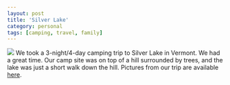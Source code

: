 ```yaml
---
layout: post
title: 'Silver Lake'
category: personal
tags: [camping, travel, family]
---
```


<a href="http://photos.thecave.com/Trips/Camping-Trips/Silver-Lake/24392143_pj99p6"><img src="http://photos.thecave.com/Trips/Camping-Trips/Silver-Lake/i-zFFnQ8j/0/Th/IMG0108-Th.jpg" class="alignleft" /></a>
We took a 3-night/4-day camping trip to Silver Lake in Vermont. We had a great time. Our camp site was on top of a hill surrounded by trees, and the lake was just a short walk down the hill. Pictures from our trip are available <a href="http://photos.thecave.com/Trips/Camping-Trips/Silver-Lake/24392143_pj99p6">here</a>.
